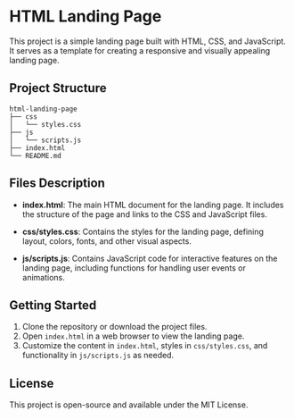 # HTML Landing Page

This project is a simple landing page built with HTML, CSS, and JavaScript. It serves as a template for creating a responsive and visually appealing landing page.

## Project Structure

```
html-landing-page
├── css
│   └── styles.css
├── js
│   └── scripts.js
├── index.html
└── README.md
```

## Files Description

- **index.html**: The main HTML document for the landing page. It includes the structure of the page and links to the CSS and JavaScript files.
  
- **css/styles.css**: Contains the styles for the landing page, defining layout, colors, fonts, and other visual aspects.

- **js/scripts.js**: Contains JavaScript code for interactive features on the landing page, including functions for handling user events or animations.

## Getting Started

1. Clone the repository or download the project files.
2. Open `index.html` in a web browser to view the landing page.
3. Customize the content in `index.html`, styles in `css/styles.css`, and functionality in `js/scripts.js` as needed.

## License

This project is open-source and available under the MIT License.